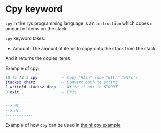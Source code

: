 # Cpy keyword

`cpy` in the rys programming language is an `instruction`
which copes `n` amount of items on the stack

`cpy` keyword takes:

-   Amount: The amount of items to copy onto the stack from the stack

And it returns the copies items

Example of cpy:

```lua
10 73 72 3 cpy          -- Copy "HI\n" (now "HI\n" "HI\n")
stacksz charz           -- Convert both to string
1 writefd stacksz drop  -- Write it out to STDOUT
0 exit                  -- Exit

------------
--> HI
--> HI
------------
```

Example of how `cpy` can be used in [the hi cpy example](/examples/cpy_hi.rys)
